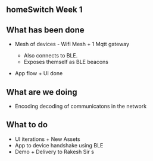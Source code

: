 ## homeSwitch Week 1

## What has been done
- Mesh of devices - Wifi Mesh + 1 Mqtt gateway
    - Also connects to BLE.
    - Exposes themself as BLE beacons

- App flow + UI done



## What are we doing
- Encoding decoding of communicatons in the network


## What to do
- UI iterations + New Assets
- App to device handshake using BLE
- Demo + Delivery to Rakesh Sir
s